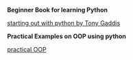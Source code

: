 **Beginner Book for learning Python**

[starting out with python by Tony Gaddis](https://www.pearson.com/us/higher-education/program/Gaddis-Starting-Out-with-Python-plus-My-Lab-Programming-with-Pearson-e-Text-Access-Card-Package-3rd-Edition/PGM9873.html?tab=contents)

**Practical Examples on OOP using python**

[practical OOP](https://github.com/Mbaoma/python_projects/tree/master/OOP)
